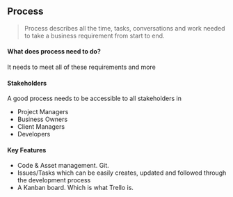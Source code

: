 ## Process

> Process describes all the time, tasks, conversations and work needed to take a business requirement from start to end.

#### What does process need to do?

It needs to meet all of these requirements and more

#### Stakeholders

A good process needs to be accessible to all stakeholders in

- Project Managers
- Business Owners
- Client Managers
- Developers

#### Key Features

- Code & Asset management. Git.
- Issues/Tasks which can be easily creates, updated and followed through the development process
- A Kanban board. Which is what Trello is.
